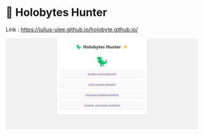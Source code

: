 # 🦖 Holobytes Hunter
Link : https://julius-ulee.github.io/holobyte.github.io/

![image](screenshots/holobyte.blog.jpg)
